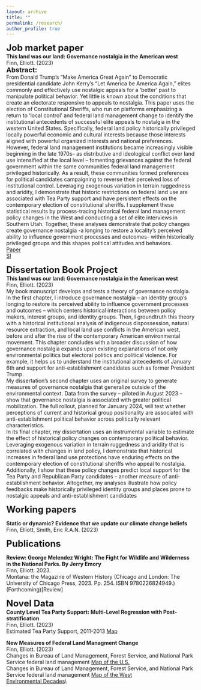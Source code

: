```yaml
---
layout: archive
title: ""
permalink: /research/
author_profile: true
---
```


**<font size="5">Job market paper</font>**\
**This land was our land: Governance nostalgia in the American west**\
Finn, Elliott. (2023)\
**<font size="4">Abstract:</font>**\
From Donald Trump’s “Make America Great Again” to Democratic presidential candidate John Kerry’s “Let America be America Again,” elites commonly and effectively use nostalgic appeals for a ‘better’ past to manipulate political behavior. Yet little is known about the conditions that create an electorate responsive to appeals to nostalgia. This paper uses the election of Constitutional Sheriffs, who run on platforms emphasizing a return to ‘local control’ and federal land management change to identify the institutional antecedents of successful elite appeals to nostalgia in the western United States.  Specifically, federal land policy historically privileged locally powerful economic and cultural interests because those interests aligned with powerful organized interests and national preferences. However, federal land management institutions became increasingly visible beginning in the late 1970s– as distributive and ideological conflict over land use intensified at the local level – fomenting grievances against the federal government within the same communities federal land management privileged historically. As a result, these communities formed preferences for political candidates campaigning to reverse their perceived loss of institutional control. Leveraging exogenous variation in terrain ruggedness and aridity, I demonstrate that historic restrictions on federal land use are associated with Tea Party support and have persistent effects on the contemporary election of constitutional sheriffs. I supplement these statistical results by process-tracing historical federal land management policy changes in the West and conducting a set of elite interviews in Southern Utah. Together, these analyses demonstrate that policy changes create governance nostalgia -a longing to restore a locality’s perceived ability to influence government processes and outcomes- within historically privileged groups and this shapes political attitudes and behaviors.\
[Paper]()\
[SI]()

**<font size="5">Dissertation Book Project</font>**\
**This land was our land: Governance nostalgia in the American west**\
Finn, Elliott. (2023)\
My book manuscript develops and tests a theory of governance nostalgia. In the first chapter, I introduce governance nostalgia – an identity group’s longing to restore its perceived ability to influence government processes and outcomes – which centers historical interactions between policy makers, interest groups, and identity groups. Then, I groundtruth this theory with a historical institutional analysis of indigenous dispossession, natural resource extraction, and local land use conflicts in the American west, before and after the rise of the contemporary American environmental movement. This chapter concludes with a broader discussion of how governance nostalgia expands upon existing explanations of not only environmental politics but electoral politics and political violence. For example, it helps us to understand the institutional antecedents of January 6th and support for anti-establishment candidates such as former President Trump.\
My dissertation’s second chapter uses an original survey to generate measures of governance nostalgia that generalize outside of the environmental context. Data from the survey – piloted in August 2023 – show that governance nostalgia is associated with greater political mobilization. The full rollout, planned for January 2024, will test whether perceptions of current and historical group positionality are associated with anti-establishment political behavior across politically relevant characteristics.\
In its final chapter, my dissertation uses an instrumental variable to estimate the effect of historical policy changes on  contemporary political behavior. Leveraging exogenous variation in terrain ruggedness and aridity that is correlated with changes in land policy, I demonstrate that historical increases in federal land use protections have enduring effects on the contemporary election of constitutional sheriffs who appeal to nostalgia. Additionally, I show that these policy changes predict local support for the Tea Party and Republican Party candidates – another measure of anti-establishment behavior. Altogether, my analyses illustrate how policy feedbacks make historically privileged identity groups and places prone to nostalgic appeals and anti-establishment candidates

**<font size="5">Working papers</font>**

**Static or dynamic? Evidence that we update our climate change beliefs**\
Finn, Elliott, Smith, Eric R.A.N. (2023)

**<font size="5">Publications</font>**

**Review: George Melendez Wright: The Fight for Wildlife and Wilderness in the National Parks. By Jerry Emory**\
Finn, Elliott. 2023.\
Montana: the Magazine of Western History (Chicago and London: The University of Chicago Press, 2023. Pp. 254. ISBN 9780226824949.) (Forthcoming)[Review]

**<font size="5">Novel Data</font>**\
**County Level Tea Party Support: Multi-Level Regression with Post-stratification**\
Finn, Elliott. (2023)\
Estimated Tea Party Support, 2011-2013 [Map](https://elliottfinn.github.io/files/tea_support_2011_13.png)

**New Measures of Federal Land Managment Change**\
Finn, Elliott. (2023)\
Changes in Bureau of Land Management, Forest Service, and National Park Service federal land management [Map of the U.S.](https://elliottfinn.github.io/files/USA_federal_G12_1880_2020)\
Changes in Bureau of Land Management, Forest Service, and National Park Service federal land management [Map of the West](https://elliottfinn.github.io/files/WEST_federal_G12_1880_2020)\
[Environmental Decades](https://elliottfinn.github.io/files/WEST_federal_G12_1975_2010)\



<!-- 
COMMENT out EVERYTHING 

**<font size="5">Job market paper</font>**

**Do environmental markets improve allocative efficiency? Evidence from U.S. air pollution**\
Meng, Kyle and Vincent Thivierge. (2022)\
[Paper](https://vthivierge.github.io/files/efficiency.pdf)

**<font size="5">Working papers</font>**

**Do carbon tariffs reduce carbon leakage? Evidence from trade tariffs**\
Thivierge, Vincent. (2022)

**Equitable low-carbon transition pathways for California’s oil extraction**\
with emLab. (2023)\
Accepted at Nature Energy

**<font size="5">Publications</font>**

**Carbon pricing and competitiveness pressures: The case of cement trade**\
Thivierge, Vincent\
Canadian Public Policy, 46(1), 45-58, 2020\
[Paper](https://www.utpjournals.press/doi/abs/10.3138/cpp.2017-074?journalCode=cpp})

**Refining the evidence: British Columbia’s carbon tax and household gasoline consumption**\
Lawley, Chad and Vincent Thivierge\
The Energy Journal, 39(2), 147-171, 2018\
[Paper](https://www.iaee.org/energyjournal/article/3056) [Appendix](https://www.iaee.org/ej/appendix/EJ392_Appendix_Lawley.pdf)\
Media: [The Narwhal](https://thenarwhal.ca/gas-tax-ontario-alberta/)


**<font size="5">Select policy reports</font>**

**Enhancing equity while eliminating emissions in California's supply of transportation fuels**\
with emLab, 2021\
[Paper](https://www.google.com/url?q=https%3A%2F%2Fwww.dropbox.com%2Fs%2F6w4hrztnb8r7xe7%2FCA-CN-Study-2-Final-Report-0421.pdf%3Fdl%3D1&sa=D&sntz=1&usg=AOvVaw3pv7JBOJLm767dL8jnrE4o) [Appendix](https://www.google.com/url?q=https%3A%2F%2Fwww.dropbox.com%2Fs%2Fw4qo56ozyoy344i%2FUCSB-Study2-CA-CN-Technical-Appendix.pdf%3Fdl%3D1&sa=D&sntz=1&usg=AOvVaw2BxuqjUqIF9SsZm6kfjlfJ)

**Through the Roof: The High Cost of Barriers to Building New Housing in Canadian Municipalities**\
Dachis, Benjamin and Vincent Thivierge\
C.D. Howe Institute Commentary 513, 2018\
[Paper](https://www.cdhowe.org/sites/default/files/2021-12/Friday%20Commentary_513.pdf)\
Media: [Vancouver Sun](https://vancouversun.com/news/local-news/development-costs-and-regulations-driving-up-home-prices-in-vancouver) [Global News](https://globalnews.ca/news/4208533/vancouver-detached-home-building-costs/)\
op-ed: [The Globe and Mail](https://www.theglobeandmail.com/business/commentary/article-curbs-on-demand-wont-solve-surging-house-prices-in-canada/)

**All’s Well that Ends Well: Addressing End-of-Life Liabilities for Oil and Gas Wells**\
Dachis, Benjamin, Blake Schaffer, and Vincent Thivierge\
C.D. Howe Institute Commentary 492, 2017\
[Paper](https://www.cdhowe.org/sites/default/files/attachments/research_papers/mixed/Commentary_%20492_0.pdf)\
Media: [Financial Post](https://financialpost.com/commodities/energy/alberta-faces-8-6b-bill-to-clean-up-old-oil-wells-heres-how-it-can-avoid-it-c-d-howe)

**Provincial Carbon Pricing and Household Fairness**\
Beugin, Dale, Richard Lipsey, Chris Ragan, France St-Hilaire, and Vincent Thivierge. 
Canada's Ecofiscal Commission, 2016\
[Paper](https://ecofiscal.ca/wp-content/uploads/2016/04/Ecofiscal-Commission-Provincial-Carbon-Pricing-Household-Fairness-Report-April-2016.pdf)\
Media: [Bloomberg](https://www.bloomberg.com/opinion/articles/2016-05-18/does-pricing-carbon-worsen-inequality-it-doesn-t-have-to?leadSource=uverify%20wall)

-->